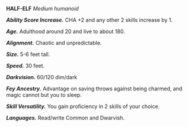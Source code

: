 __**HALF-ELF**__
*Medium humanoid*

***Ability Score Increase.***
CHA +2 and any other 2 skills increase by 1.

***Age.***
Adulthood around 20 and live to about 180.

***Alignment.***
Chaotic and unpredictable.

***Size.***
5-6 feet tall.

***Speed.***
30 feet.

***Darkvision.***
60/120 dim/dark

***Fey Ancestry.***
Advantage on saving throws against being charmed, and magic cannot but you to sleep.

***Skill Versatility.***
You gain proficiency in 2 skills of your choice.

***Languages.***
Read/write Common and Dwarvish. 